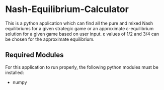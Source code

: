 # Nash-Equilibrium-Calculator
This is a python application which can find all the pure and mixed Nash equilibriums for a given strategic game or an approximate ε-equilibrium solution for a given game based on user input. ε values of 1/2 and 3/4 can be chosen for the approximate equilibrium.

## Required Modules
For this application to run properly, the following python modules must be installed:
- numpy
